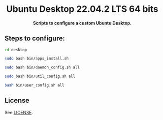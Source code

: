 <h1 align="center">
  Ubuntu Desktop 22.04.2 LTS 64 bits
</h1>

<h4 align="center">
  Scripts to configure a custom Ubuntu Desktop.
</h4>


## Steps to configure:

```bash
cd desktop

sudo bash bin/apps_install.sh

sudo bash bin/daemon_config.sh all

sudo bash bin/util_config.sh all

bash bin/user_config.sh all

```


## License

See [LICENSE](LICENSE).

